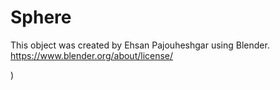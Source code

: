 # Sphere

This object was created by Ehsan Pajouheshgar using Blender.
https://www.blender.org/about/license/

)